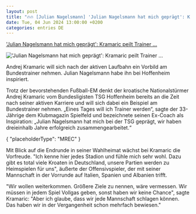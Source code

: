 ```yaml
---
layout: post
title: "🔥🔥 [Julian Nagelsmann] 'Julian Nagelsmann hat mich geprägt': Kramaric peilt Trainer ..."
date: Tue, 04 Jun 2024 13:00:00 +0200
categories: entries DE
---
```

['Julian Nagelsmann hat mich geprägt': Kramaric peilt Trainer ...](https://www.sport1.de/news/fussball/em/2024/06/trainer-laufbahn-kramaric-von-nagelsmann-inspiriert)

!['Julian Nagelsmann hat mich geprägt': Kramaric peilt Trainer ...](https://reshape.sport1.de/c/t/79e03782-c890-4efe-84af-59f20462995a/1200x630)

Andrej Kramaric will sich nach der aktiven Laufbahn ein Vorbild am Bundestrainer nehmen. Julian Nagelsmann habe ihn bei Hoffenheim inspiriert.

Trotz der bevorstehenden Fußball-EM denkt der kroatische Nationalstürmer Andrej Kramaric vom Bundesligisten TSG Hoffenheim bereits an die Zeit nach seiner aktiven Karriere und will sich dabei ein Beispiel am Bundestrainer nehmen. „Eines Tages will ich Trainer werden“, sagte der 33-Jährige dem Klubmagazin Spielfeld und bezeichnete seinen Ex-Coach als Inspiration: „Julian Nagelsmann hat mich bei der TSG geprägt, wir haben dreieinhalb Jahre erfolgreich zusammengearbeitet.“

{ "placeholderType": "MREC" }

Mit Blick auf die Endrunde in seiner Wahlheimat wächst bei Kramaric die Vorfreude. "Ich kenne hier jedes Stadion und fühle mich sehr wohl. Dazu gibt es total viele Kroaten in Deutschland, unsere Partien werden zu Heimspielen für uns", äußerte der Offensivspieler, der mit seiner Mannschaft in der Vorrunde auf Italien, Spanien und Albanien trifft.

"Wir wollen weiterkommen. Größere Ziele zu nennen, wäre vermessen. Wir müssen in jedem Spiel Vollgas geben, sonst haben wir keine Chance", sagte Kramaric: "Aber ich glaube, dass wir jede Mannschaft schlagen können. Das haben wir in der Vergangenheit schon mehrfach bewiesen."

